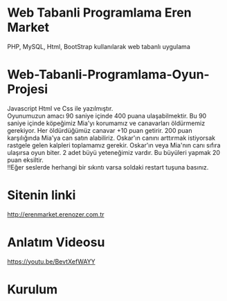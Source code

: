 # Web Tabanli Programlama Eren Market
 PHP, MySQL, Html, BootStrap kullanılarak web tabanlı uygulama

# Web-Tabanli-Programlama-Oyun-Projesi <br>
 Javascript Html ve Css ile yazılmıştır. <br>
 Oyunumuzun amacı 90 saniye içinde 400 puana ulaşabilmektir. Bu 90 saniye içinde köpeğimiz Mia'yı korumamız ve canavarları öldürmemiz gerekiyor. Her öldürdüğümüz canavar +10 puan getirir. 200 puan karşılığında Mia'ya can satın alabiliriz. Oskar'ın canını arttırmak istiyorsak rastgele gelen kalpleri toplamamız gerekir. Oskar'ın veya Mia'nın canı sıfıra ulaşırsa oyun biter. 2 adet büyü yeteneğimiz vardır. Bu büyüleri yapmak 20 puan eksiltir.  <br>
 !!Eğer seslerde herhangi bir sıkıntı varsa soldaki restart tuşuna basınız.


# Sitenin linki 
http://erenmarket.erenozer.com.tr
<br> 
# Anlatım Videosu
https://youtu.be/BevtXefWAYY <br>


# Kurulum


